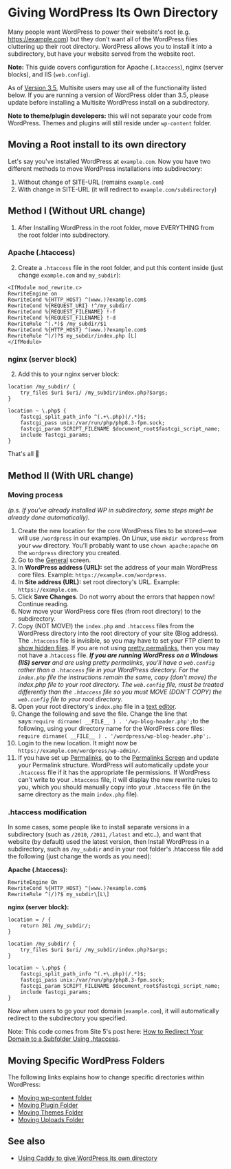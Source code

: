 # Giving WordPress Its Own Directory

Many people want WordPress to power their website's root (e.g. https://example.com) but they don't want all of the WordPress files cluttering up their root directory. WordPress allows you to install it into a subdirectory, but have your website served from the website root.

**Note:** This guide covers configuration for Apache (`.htaccess`), nginx (server blocks), and IIS (`web.config`).

As of [Version 3.5](https://wordpress.org/documentation/wordpress-version/version-3-5/), Multisite users may use all of the functionality listed below. If you are running a version of WordPress older than 3.5, please update before installing a Multisite WordPress install on a subdirectory.

**Note to theme/plugin developers:** this will not separate your code from WordPress. Themes and plugins will still reside under `wp-content` folder.

## Moving a Root install to its own directory

Let's say you've installed WordPress at `example.com`. Now you have two different methods to move WordPress installations into subdirectory:

1. Without change of SITE-URL (remains `example.com`)
2. With change in SITE-URL (it will redirect to `example.com/subdirectory`)

## Method I (Without URL change)

1. After Installing WordPress in the root folder, move EVERYTHING from the root folder into subdirectory.

### Apache (.htaccess)
2. Create a `.htaccess` file in the root folder, and put this content inside (just change `example.com` and `my_subdir`):

```
<IfModule mod_rewrite.c>
RewriteEngine on
RewriteCond %{HTTP_HOST} ^(www.)?example.com$
RewriteCond %{REQUEST_URI} !^/my_subdir/
RewriteCond %{REQUEST_FILENAME} !-f
RewriteCond %{REQUEST_FILENAME} !-d
RewriteRule ^(.*)$ /my_subdir/$1
RewriteCond %{HTTP_HOST} ^(www.)?example.com$
RewriteRule ^(/)?$ my_subdir/index.php [L] 
</IfModule>
```

### nginx (server block)
2. Add this to your nginx server block:

```nginx
location /my_subdir/ {
    try_files $uri $uri/ /my_subdir/index.php?$args;
}

location ~ \.php$ {
    fastcgi_split_path_info ^(.+\.php)(/.*)$;
    fastcgi_pass unix:/var/run/php/php8.3-fpm.sock;
    fastcgi_param SCRIPT_FILENAME $document_root$fastcgi_script_name;
    include fastcgi_params;
}
```

That's all 🙂

## Method II (With URL change)

### Moving process

_(p.s. If you've already installed WP in subdirectory, some steps might be already done automatically)._

1. Create the new location for the core WordPress files to be stored—we will use `/wordpress` in our examples. On Linux, use `mkdir wordpress` from your `www` directory. You'll probably want to use `chown apache:apache` on the `wordpress` directory you created.
2. Go to the [General](https://wordpress.org/documentation/article/administration-screens/#settings-configuration-settings) screen.
3. In **WordPress address (URL):** set the address of your main WordPress core files. Example: `https://example.com/wordpress`.
4. In **Site address (URL):** set root directory's URL. Example: `https://example.com`.
5. Click **Save Changes**. Do not worry about the errors that happen now! Continue reading.
6. Now move your WordPress core files (from root directory) to the subdirectory.
7. Copy (NOT MOVE!) the `index.php` and `.htaccess` files from the WordPress directory into the root directory of your site (Blog address). The `.htaccess` file is invisible, so you may have to set your FTP client to [show hidden files](https://developer.wordpress.org/advanced-administration/server/file-permissions/#Unhide_the_hidden_files). If you are not using [pretty permalinks](https://wordpress.org/documentation/article/using-permalinks/#using-pretty-permalinks), then you may not have a .`htaccess` file. _**If you are running WordPress on a Windows (IIS) server** and are using pretty permalinks, you'll have a `web.config` rather than a `.htaccess` file in your WordPress directory. For the `index.php` file the instructions remain the same, copy (don't move) the index.php file to your root directory. The `web.config` file, must be treated differently than the `.htaccess` file so you must MOVE (DON'T COPY) the `web.config` file to your root directory._
8. Open your root directory's `index.php` file in a [text editor](https://wordpress.org/documentation/article/glossary#text-editor).
9. Change the following and save the file. Change the line that says:`require dirname( __FILE__ ) . '/wp-blog-header.php';`to the following, using your directory name for the WordPress core files: `require dirname( __FILE__ ) . '/wordpress/wp-blog-header.php';`.
10. Login to the new location. It might now be `https://example.com/wordpress/wp-admin/`.
11. If you have set up [Permalinks](https://wordpress.org/documentation/article/using-permalinks/), go to the [Permalinks Screen](https://wordpress.org/documentation/article/administration-screens/#permalinks) and update your Permalink structure. WordPress will automatically update your `.htaccess` file if it has the appropriate file permissions. If WordPress can't write to your `.htaccess` file, it will display the new rewrite rules to you, which you should manually copy into your `.htaccess` file (in the same directory as the main `index.php` file).

### .htaccess modification

In some cases, some people like to install separate versions in a subdirectory (such as `/2010`, `/2011`, `/latest` and etc..), and want that website (by default) used the latest version, then Install WordPress in a subdirectory, such as `/my_subdir` and in your root folder's .htaccess file add the following (just change the words as you need):

**Apache (.htaccess):**
```
RewriteEngine On
RewriteCond %{HTTP_HOST} ^(www.)?example.com$
RewriteRule ^(/)?$ my_subdir\[L\]
```

**nginx (server block):**
```nginx
location = / {
    return 301 /my_subdir/;
}

location /my_subdir/ {
    try_files $uri $uri/ /my_subdir/index.php?$args;
}

location ~ \.php$ {
    fastcgi_split_path_info ^(.+\.php)(/.*)$;
    fastcgi_pass unix:/var/run/php/php8.3-fpm.sock;
    fastcgi_param SCRIPT_FILENAME $document_root$fastcgi_script_name;
    include fastcgi_params;
}
```

Now when users to go your root domain (`example.com`), it will automatically redirect to the subdirectory you specified.

Note: This code comes from Site 5's post here: [How to Redirect Your Domain to a Subfolder Using .htaccess](https://qa.site5.com/advanced/how-to-redirect-your-domain-to-a-subfolder-using-htaccess/).

## Moving Specific WordPress Folders

The following links explains how to change specific directories within WordPress:

* [Moving wp-content folder](https://wordpress.org/documentation/article/editing-wp-config-php/#moving-wp-content-folder)
* [Moving Plugin Folder](https://wordpress.org/documentation/article/editing-wp-config-php/#moving-plugin-folder)
* [Moving Themes Folder](https://wordpress.org/documentation/article/editing-wp-config-php/#moving-themes-folder)
* [Moving Uploads Folder](https://wordpress.org/documentation/article/editing-wp-config-php/#moving-uploads-folder)

## See also

* [Using Caddy to give WordPress its own directory](https://caddy.community/t/using-caddy-to-give-wordpress-its-own-directory/13185)

